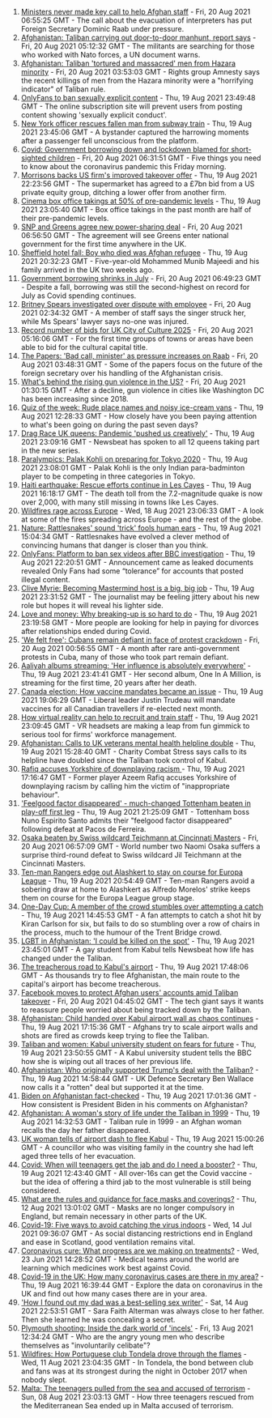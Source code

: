 1. [Ministers never made key call to help Afghan staff](https://www.bbc.co.uk/news/uk-politics-58277008) - Fri, 20 Aug 2021 06:55:25 GMT - The call about the evacuation of interpreters has put Foreign Secretary Dominic Raab under pressure.
2. [Afghanistan: Taliban carrying out door-to-door manhunt, report says](https://www.bbc.co.uk/news/world-asia-58271797) - Fri, 20 Aug 2021 05:12:32 GMT - The militants are searching for those who worked with Nato forces, a UN document warns.
3. [Afghanistan: Taliban 'tortured and massacred' men from Hazara minority](https://www.bbc.co.uk/news/world-asia-58277463) - Fri, 20 Aug 2021 03:53:03 GMT - Rights group Amnesty says the recent killings of men from the Hazara minority were a "horrifying indicator" of Taliban rule.
4. [OnlyFans to ban sexually explicit content](https://www.bbc.co.uk/news/business-58273914) - Thu, 19 Aug 2021 23:49:48 GMT - The online subscription site will prevent users from posting content showing 'sexually explicit conduct'.
5. [New York officer rescues fallen man from subway train](https://www.bbc.co.uk/news/world-us-canada-58277097) - Thu, 19 Aug 2021 23:45:06 GMT - A bystander captured the harrowing moments after a passenger fell unconscious from the platform.
6. [Covid: Government borrowing down and lockdown blamed for short-sighted children](https://www.bbc.co.uk/news/uk-58277804) - Fri, 20 Aug 2021 06:31:51 GMT - Five things you need to know about the coronavirus pandemic this Friday morning.
7. [Morrisons backs US firm's improved takeover offer](https://www.bbc.co.uk/news/business-58273916) - Thu, 19 Aug 2021 22:23:56 GMT - The supermarket has agreed to a £7bn bid from a US private equity group, ditching a lower offer from another firm.
8. [Cinema box office takings at 50% of pre-pandemic levels](https://www.bbc.co.uk/news/entertainment-arts-58270577) - Thu, 19 Aug 2021 23:05:40 GMT - Box office takings in the past month are half of their pre-pandemic levels.
9. [SNP and Greens agree new power-sharing deal](https://www.bbc.co.uk/news/uk-scotland-scotland-politics-58272209) - Fri, 20 Aug 2021 06:56:50 GMT - The agreement will see Greens enter national government for the first time anywhere in the UK.
10. [Sheffield hotel fall: Boy who died was Afghan refugee](https://www.bbc.co.uk/news/uk-england-south-yorkshire-58269533) - Thu, 19 Aug 2021 20:32:23 GMT - Five-year-old Mohammed Munib Majeedi and his family arrived in the UK two weeks ago.
11. [Government borrowing shrinks in July](https://www.bbc.co.uk/news/business-58266821) - Fri, 20 Aug 2021 06:49:23 GMT - Despite a fall, borrowing was still the second-highest on record for July as Covid spending continues.
12. [Britney Spears investigated over dispute with employee](https://www.bbc.co.uk/news/entertainment-arts-58276564) - Fri, 20 Aug 2021 02:34:32 GMT - A member of staff says the singer struck her, while Ms Spears' lawyer says no-one was injured.
13. [Record number of bids for UK City of Culture 2025](https://www.bbc.co.uk/news/uk-england-58272630) - Fri, 20 Aug 2021 05:16:06 GMT - For the first time groups of towns or areas have been able to bid for the cultural capital title.
14. [The Papers: 'Bad call, minister' as pressure increases on Raab](https://www.bbc.co.uk/news/blogs-the-papers-58276354) - Fri, 20 Aug 2021 03:48:31 GMT - Some of the papers focus on the future of the foreign secretary over his handling of the Afghanistan crisis.
15. [What's behind the rising gun violence in the US?](https://www.bbc.co.uk/news/world-us-canada-58207384) - Fri, 20 Aug 2021 01:30:15 GMT - After a decline, gun violence in cities like Washington DC has been increasing since 2018.
16. [Quiz of the week: Rude place names and noisy ice-cream vans](https://www.bbc.co.uk/news/world-58255328) - Thu, 19 Aug 2021 12:28:33 GMT - How closely have you been paying attention to what's been going on during the past seven days?
17. [Drag Race UK queens: Pandemic 'pushed us creatively'](https://www.bbc.co.uk/news/newsbeat-58270184) - Thu, 19 Aug 2021 23:09:16 GMT - Newsbeat has spoken to all 12 queens taking part in the new series.
18. [Paralympics: Palak Kohli on preparing for Tokyo 2020](https://www.bbc.co.uk/news/world-asia-58271771) - Thu, 19 Aug 2021 23:08:01 GMT - Palak Kohli is the only Indian para-badminton player to be competing in three categories in Tokyo.
19. [Haiti earthquake: Rescue efforts continue in Les Cayes](https://www.bbc.co.uk/news/world-latin-america-58274326) - Thu, 19 Aug 2021 16:18:17 GMT - The death toll from the 7.2-magnitude quake is now over 2,000, with many still missing in towns like Les Cayes.
20. [Wildfires rage across Europe](https://www.bbc.co.uk/news/world-58257998) - Wed, 18 Aug 2021 23:06:33 GMT - A look at some of the fires spreading across Europe - and the rest of the globe.
21. [Nature: Rattlesnakes' sound 'trick' fools human ears](https://www.bbc.co.uk/news/science-environment-58270599) - Thu, 19 Aug 2021 15:04:34 GMT - Rattlesnakes have evolved a clever method of convincing humans that danger is closer than you think.
22. [OnlyFans: Platform to ban sex videos after BBC investigation](https://www.bbc.co.uk/news/uk-58255865) - Thu, 19 Aug 2021 22:20:51 GMT - Announcement came as leaked documents revealed Only Fans had some “tolerance” for accounts that posted illegal content.
23. [Clive Myrie: Becoming Mastermind host is a big, big job](https://www.bbc.co.uk/news/entertainment-arts-58150617) - Thu, 19 Aug 2021 23:31:52 GMT - The journalist may be feeling jittery about his new role but hopes it will reveal his lighter side.
24. [Love and money: Why breaking-up is so hard to do](https://www.bbc.co.uk/news/business-58245247) - Thu, 19 Aug 2021 23:19:58 GMT - More people are looking for help in paying for divorces after relationships ended during Covid.
25. ['We felt free': Cubans remain defiant in face of protest crackdown](https://www.bbc.co.uk/news/world-latin-america-58255555) - Fri, 20 Aug 2021 00:56:55 GMT - A month after rare anti-government protests in Cuba, many of those who took part remain defiant.
26. [Aaliyah albums streaming: 'Her influence is absolutely everywhere'](https://www.bbc.co.uk/news/newsbeat-58246480) - Thu, 19 Aug 2021 23:41:41 GMT - Her second album, One In A Million, is streaming for the first time, 20 years after her death.
27. [Canada election: How vaccine mandates became an issue](https://www.bbc.co.uk/news/world-us-canada-58264006) - Thu, 19 Aug 2021 19:06:29 GMT - Liberal leader Justin Trudeau will mandate vaccines for all Canadian travellers if re-elected next month.
28. [How virtual reality can help to recruit and train staff](https://www.bbc.co.uk/news/business-57805093) - Thu, 19 Aug 2021 23:09:45 GMT - VR headsets are making a leap from fun gimmick to serious tool for firms' workforce management.
29. [Afghanistan: Calls to UK veterans mental health helpline double](https://www.bbc.co.uk/news/uk-politics-58271247) - Thu, 19 Aug 2021 15:28:40 GMT - Charity Combat Stress says calls to its helpline have doubled since the Taliban took control of Kabul.
30. [Rafiq accuses Yorkshire of downplaying racism ](https://www.bbc.co.uk/sport/cricket/58272607) - Thu, 19 Aug 2021 17:16:47 GMT - Former player Azeem Rafiq accuses Yorkshire of downplaying racism by calling him the victim of "inappropriate behaviour".
31. ['Feelgood factor disappeared' - much-changed Tottenham beaten in play-off first leg](https://www.bbc.co.uk/sport/football/58257076) - Thu, 19 Aug 2021 21:25:09 GMT - Tottenham boss Nuno Espirito Santo admits their "feelgood factor disappeared" following defeat at Pacos de Ferreira.
32. [Osaka beaten by Swiss wildcard Teichmann at Cincinnati Masters](https://www.bbc.co.uk/sport/tennis/58276218) - Fri, 20 Aug 2021 06:57:09 GMT - World number two Naomi Osaka suffers a surprise third-round defeat to Swiss wildcard Jil Teichmann at the Cincinnati Masters.
33. [Ten-man Rangers edge out Alashkert to stay on course for Europa League](https://www.bbc.co.uk/sport/football/58215309) - Thu, 19 Aug 2021 20:54:49 GMT - Ten-man Rangers avoid a sobering draw at home to Alashkert as Alfredo Morelos' strike keeps them on course for the Europa League group stage.
34. [One-Day Cup: A member of the crowd stumbles over attempting a catch](https://www.bbc.co.uk/sport/av/cricket/58272079) - Thu, 19 Aug 2021 14:45:53 GMT - A fan attempts to catch a shot hit by Kiran Carlson for six, but fails to do so stumbling over a row of chairs in the process, much to the humour of the Trent Bridge crowd.
35. [LGBT in Afghanistan: 'I could be killed on the spot'](https://www.bbc.co.uk/news/newsbeat-58271187) - Thu, 19 Aug 2021 23:45:01 GMT - A gay student from Kabul tells Newsbeat how life has changed under the Taliban.
36. [The treacherous road to Kabul's airport](https://www.bbc.co.uk/news/world-asia-58271517) - Thu, 19 Aug 2021 17:48:06 GMT - As thousands try to flee Afghanistan, the main route to the capital's airport has become treacherous.
37. [Facebook moves to protect Afghan users' accounts amid Taliban takeover](https://www.bbc.co.uk/news/technology-58277175) - Fri, 20 Aug 2021 04:45:02 GMT - The tech giant says it wants to reassure people worried about being tracked down by the Taliban.
38. [Afghanistan: Child handed over Kabul airport wall as chaos continues](https://www.bbc.co.uk/news/world-asia-58267756) - Thu, 19 Aug 2021 17:15:36 GMT - Afghans try to scale airport walls and shots are fired as crowds keep trying to flee the Taliban.
39. [Taliban and women: Kabul university student on fears for future](https://www.bbc.co.uk/news/world-asia-58270423) - Thu, 19 Aug 2021 23:50:55 GMT - A Kabul university student tells the BBC how she is wiping out all traces of her previous life.
40. [Afghanistan: Who originally supported Trump's deal with the Taliban?](https://www.bbc.co.uk/news/58271943) - Thu, 19 Aug 2021 14:58:44 GMT - UK Defence Secretary Ben Wallace now calls it a "rotten" deal but supported it at the time.
41. [Biden on Afghanistan fact-checked](https://www.bbc.co.uk/news/58243158) - Thu, 19 Aug 2021 17:01:36 GMT - How consistent is President Biden in his comments on Afghanistan?
42. [Afghanistan: A woman's story of life under the Taliban in 1999](https://www.bbc.co.uk/news/world-asia-58250780) - Thu, 19 Aug 2021 14:32:53 GMT - Taliban rule in 1999 - an Afghan woman recalls the day her father disappeared.
43. [UK woman tells of airport dash to flee Kabul](https://www.bbc.co.uk/news/uk-58266554) - Thu, 19 Aug 2021 15:00:26 GMT - A councillor who was visiting family in the country she had left aged three tells of her evacuation.
44. [Covid: When will teenagers get the jab and do I need a booster?](https://www.bbc.co.uk/news/health-55045639) - Thu, 19 Aug 2021 12:43:40 GMT - All over-16s can get the Covid vaccine - but the idea of offering a third jab to the most vulnerable is still being considered.
45. [What are the rules and guidance for face masks and coverings?](https://www.bbc.co.uk/news/health-51205344) - Thu, 12 Aug 2021 13:01:02 GMT - Masks are no longer compulsory in England, but remain necessary in other parts of the UK.
46. [Covid-19: Five ways to avoid catching the virus indoors](https://www.bbc.co.uk/news/explainers-53917432) - Wed, 14 Jul 2021 09:36:07 GMT - As social distancing restrictions end in England and ease in Scotland, good ventilation remains vital.
47. [Coronavirus cure: What progress are we making on treatments?](https://www.bbc.co.uk/news/health-52354520) - Wed, 23 Jun 2021 14:28:52 GMT - Medical teams around the world are learning which medicines work best against Covid.
48. [Covid-19 in the UK: How many coronavirus cases are there in my area?](https://www.bbc.co.uk/news/uk-51768274) - Thu, 19 Aug 2021 16:39:44 GMT - Explore the data on coronavirus in the UK and find out how many cases there are in your area.
49. ['How I found out my dad was a best-selling sex writer'](https://www.bbc.co.uk/news/stories-58171940) - Sat, 14 Aug 2021 22:53:51 GMT - Sara Faith Alterman was always close to her father. Then she learned he was concealing a secret.
50. [Plymouth shooting: Inside the dark world of 'incels'](https://www.bbc.co.uk/news/blogs-trending-44053828) - Fri, 13 Aug 2021 12:34:24 GMT - Who are the angry young men who describe themselves as "involuntarily celibate"?
51. [Wildfires: How Portuguese club Tondela drove through the flames](https://www.bbc.co.uk/sport/football/58101546) - Wed, 11 Aug 2021 23:04:35 GMT - In Tondela, the bond between club and fans was at its strongest during the night in October 2017 when nobody slept.
52. [Malta: The teenagers pulled from the sea and accused of terrorism](https://www.bbc.co.uk/news/world-57988934) - Sun, 08 Aug 2021 23:03:13 GMT - How three teenagers rescued from the Mediterranean Sea ended up in Malta accused of terrorism.
